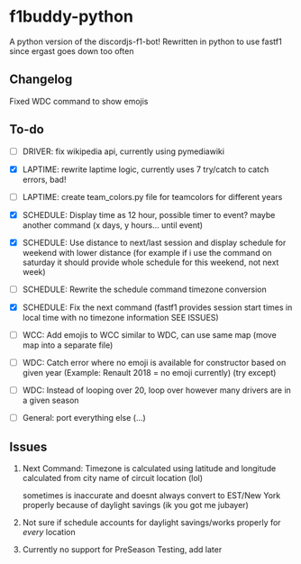 # f1buddy-python

A python version of the discordjs-f1-bot! 
Rewritten in python to use fastf1 since ergast goes down too often

## Changelog

Fixed WDC command to show emojis


## To-do
- [ ] DRIVER: fix wikipedia api, currently using pymediawiki
- [x] LAPTIME: rewrite laptime logic, currently uses 7 try/catch to catch errors, bad!
- [ ] LAPTIME: create team_colors.py file for teamcolors for different years
- [x] SCHEDULE: Display time as 12 hour, possible timer to event? maybe another command (x days, y hours... until event)
- [x] SCHEDULE: Use distance to next/last session and display schedule for weekend with lower distance
    (for example if i use the command on saturday it should provide whole schedule for this weekend, not next week)
- [ ] SCHEDULE: Rewrite the schedule command timezone conversion
- [x] SCHEDULE: Fix the next command (fastf1 provides session start times in local time with no timezone information SEE ISSUES)
- [ ] WCC: Add emojis to WCC similar to WDC, can use same map (move map into a separate file)
- [ ] WDC: Catch error where no emoji is available for constructor based on given year (Example: Renault 2018 = no emoji currently) (try except)
- [ ] WDC: Instead of looping over 20, loop over however many drivers are in a given season


- [ ] General: port everything else (...)
## Issues

1.  Next Command: Timezone is calculated using latitude and longitude calculated from city name of circuit location (lol)

    sometimes is inaccurate and doesnt always convert to EST/New York properly because of daylight savings (ik you got me jubayer)

2. Not sure if schedule accounts for daylight savings/works properly for *every* location

3. Currently no support for PreSeason Testing, add later

